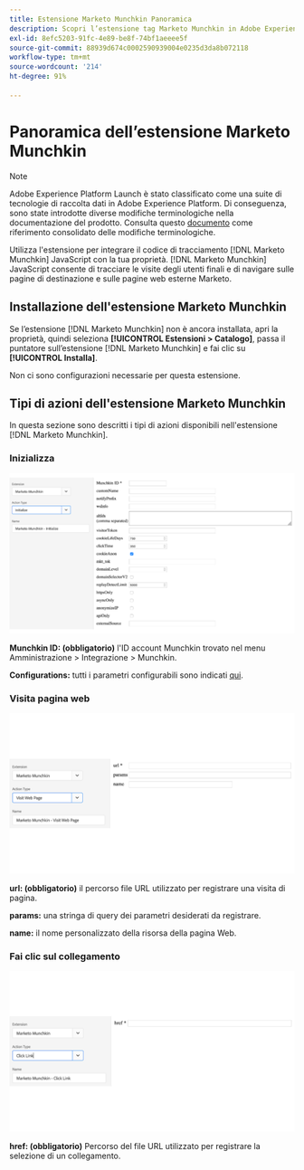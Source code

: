 ```yaml
---
title: Estensione Marketo Munchkin Panoramica
description: Scopri l’estensione tag Marketo Munchkin in Adobe Experience Platform.
exl-id: 8efc5203-91fc-4e89-be8f-74bf1aeeee5f
source-git-commit: 88939d674c0002590939004e0235d3da8b072118
workflow-type: tm+mt
source-wordcount: '214'
ht-degree: 91%

---
```


# Panoramica dell’estensione Marketo Munchkin

>[!NOTE]
>
>Adobe Experience Platform Launch è stato classificato come una suite di tecnologie di raccolta dati in Adobe Experience Platform. Di conseguenza, sono state introdotte diverse modifiche terminologiche nella documentazione del prodotto. Consulta questo [documento](../../../term-updates.md) come riferimento consolidato delle modifiche terminologiche.

Utilizza l&#39;estensione per integrare il codice di tracciamento [!DNL Marketo Munchkin] JavaScript con la tua proprietà. [!DNL Marketo Munchkin] JavaScript consente di tracciare le visite degli utenti finali e di navigare sulle pagine di destinazione e sulle pagine web esterne Marketo.

## Installazione dell&#39;estensione Marketo Munchkin

Se l’estensione [!DNL Marketo Munchkin] non è ancora installata, apri la proprietà, quindi seleziona **[!UICONTROL Estensioni > Catalogo]**, passa il puntatore sull’estensione [!DNL Marketo Munchkin] e fai clic su **[!UICONTROL Installa]**.

Non ci sono configurazioni necessarie per questa estensione.

## Tipi di azioni dell&#39;estensione Marketo Munchkin

In questa sezione sono descritti i tipi di azioni disponibili nell&#39;estensione [!DNL Marketo Munchkin].

### Inizializza

![](../../../images/munchkin-Init.png)

**Munchkin ID: (obbligatorio)** l&#39;ID account Munchkin trovato nel menu Amministrazione > Integrazione > Munchkin.

**Configurations:** tutti i parametri configurabili sono indicati [qui](https://developers.marketo.com/javascript-api/lead-tracking/configuration/).

### Visita pagina web

![](../../../images/munchkin-visit-page.png)

**url: (obbligatorio)** il percorso file URL utilizzato per registrare una visita di pagina.

**params:** una stringa di query dei parametri desiderati da registrare.

**name:** il nome personalizzato della risorsa della pagina Web.

### Fai clic sul collegamento

![](../../../images/munchkin-click-link.png)

**href: (obbligatorio)** Percorso del file URL utilizzato per registrare la selezione di un collegamento.
